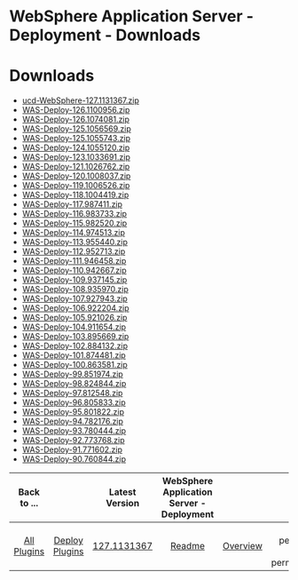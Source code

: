 
WebSphere Application Server - Deployment - Downloads
=====================================================

# Downloads

- [ucd-WebSphere-127.1131367.zip]()
- [WAS-Deploy-126.1100956.zip](https://raw.githubusercontent.com/UrbanCode/IBM-UCD-PLUGINS/main/files/Websphere/WAS-Deploy-126.1100956.zip)
- [WAS-Deploy-126.1074081.zip](https://raw.githubusercontent.com/UrbanCode/IBM-UCD-PLUGINS/main/files/Websphere/WAS-Deploy-126.1074081.zip)
- [WAS-Deploy-125.1056569.zip](https://raw.githubusercontent.com/UrbanCode/IBM-UCD-PLUGINS/main/files/Websphere/WAS-Deploy-125.1056569.zip)
- [WAS-Deploy-125.1055743.zip](https://raw.githubusercontent.com/UrbanCode/IBM-UCD-PLUGINS/main/files/Websphere/WAS-Deploy-125.1055743.zip)
- [WAS-Deploy-124.1055120.zip](https://raw.githubusercontent.com/UrbanCode/IBM-UCD-PLUGINS/main/files/Websphere/WAS-Deploy-124.1055120.zip)
- [WAS-Deploy-123.1033691.zip](https://raw.githubusercontent.com/UrbanCode/IBM-UCD-PLUGINS/main/files/Websphere/WAS-Deploy-123.1033691.zip)
- [WAS-Deploy-121.1026762.zip](https://raw.githubusercontent.com/UrbanCode/IBM-UCD-PLUGINS/main/files/Websphere/WAS-Deploy-121.1026762.zip)
- [WAS-Deploy-120.1008037.zip](https://raw.githubusercontent.com/UrbanCode/IBM-UCD-PLUGINS/main/files/Websphere/WAS-Deploy-120.1008037.zip)
- [WAS-Deploy-119.1006526.zip](https://raw.githubusercontent.com/UrbanCode/IBM-UCD-PLUGINS/main/files/Websphere/WAS-Deploy-119.1006526.zip)
- [WAS-Deploy-118.1004419.zip](https://raw.githubusercontent.com/UrbanCode/IBM-UCD-PLUGINS/main/files/Websphere/WAS-Deploy-118.1004419.zip)
- [WAS-Deploy-117.987411.zip](https://raw.githubusercontent.com/UrbanCode/IBM-UCD-PLUGINS/main/files/Websphere/WAS-Deploy-117.987411.zip)
- [WAS-Deploy-116.983733.zip](https://raw.githubusercontent.com/UrbanCode/IBM-UCD-PLUGINS/main/files/Websphere/WAS-Deploy-116.983733.zip)
- [WAS-Deploy-115.982520.zip](https://raw.githubusercontent.com/UrbanCode/IBM-UCD-PLUGINS/main/files/Websphere/WAS-Deploy-115.982520.zip)
- [WAS-Deploy-114.974513.zip](https://raw.githubusercontent.com/UrbanCode/IBM-UCD-PLUGINS/main/files/Websphere/WAS-Deploy-114.974513.zip)
- [WAS-Deploy-113.955440.zip](https://raw.githubusercontent.com/UrbanCode/IBM-UCD-PLUGINS/main/files/Websphere/WAS-Deploy-113.955440.zip)
- [WAS-Deploy-112.952713.zip](https://raw.githubusercontent.com/UrbanCode/IBM-UCD-PLUGINS/main/files/Websphere/WAS-Deploy-112.952713.zip)
- [WAS-Deploy-111.946458.zip](https://raw.githubusercontent.com/UrbanCode/IBM-UCD-PLUGINS/main/files/Websphere/WAS-Deploy-111.946458.zip)
- [WAS-Deploy-110.942667.zip](https://raw.githubusercontent.com/UrbanCode/IBM-UCD-PLUGINS/main/files/Websphere/WAS-Deploy-110.942667.zip)
- [WAS-Deploy-109.937145.zip](https://raw.githubusercontent.com/UrbanCode/IBM-UCD-PLUGINS/main/files/Websphere/WAS-Deploy-109.937145.zip)
- [WAS-Deploy-108.935970.zip](https://raw.githubusercontent.com/UrbanCode/IBM-UCD-PLUGINS/main/files/Websphere/WAS-Deploy-108.935970.zip)
- [WAS-Deploy-107.927943.zip](https://raw.githubusercontent.com/UrbanCode/IBM-UCD-PLUGINS/main/files/Websphere/WAS-Deploy-107.927943.zip)
- [WAS-Deploy-106.922204.zip](https://raw.githubusercontent.com/UrbanCode/IBM-UCD-PLUGINS/main/files/Websphere/WAS-Deploy-106.922204.zip)
- [WAS-Deploy-105.921026.zip](https://raw.githubusercontent.com/UrbanCode/IBM-UCD-PLUGINS/main/files/Websphere/WAS-Deploy-105.921026.zip)
- [WAS-Deploy-104.911654.zip](https://raw.githubusercontent.com/UrbanCode/IBM-UCD-PLUGINS/main/files/Websphere/WAS-Deploy-104.911654.zip)
- [WAS-Deploy-103.895669.zip](https://raw.githubusercontent.com/UrbanCode/IBM-UCD-PLUGINS/main/files/Websphere/WAS-Deploy-103.895669.zip)
- [WAS-Deploy-102.884132.zip](https://raw.githubusercontent.com/UrbanCode/IBM-UCD-PLUGINS/main/files/Websphere/WAS-Deploy-102.884132.zip)
- [WAS-Deploy-101.874481.zip](https://raw.githubusercontent.com/UrbanCode/IBM-UCD-PLUGINS/main/files/Websphere/WAS-Deploy-101.874481.zip)
- [WAS-Deploy-100.863581.zip](https://raw.githubusercontent.com/UrbanCode/IBM-UCD-PLUGINS/main/files/Websphere/WAS-Deploy-100.863581.zip)
- [WAS-Deploy-99.851974.zip](https://raw.githubusercontent.com/UrbanCode/IBM-UCD-PLUGINS/main/files/Websphere/WAS-Deploy-99.851974.zip)
- [WAS-Deploy-98.824844.zip](https://raw.githubusercontent.com/UrbanCode/IBM-UCD-PLUGINS/main/files/Websphere/WAS-Deploy-98.824844.zip)
- [WAS-Deploy-97.812548.zip](https://raw.githubusercontent.com/UrbanCode/IBM-UCD-PLUGINS/main/files/Websphere/WAS-Deploy-97.812548.zip)
- [WAS-Deploy-96.805833.zip](https://raw.githubusercontent.com/UrbanCode/IBM-UCD-PLUGINS/main/files/Websphere/WAS-Deploy-96.805833.zip)
- [WAS-Deploy-95.801822.zip](https://raw.githubusercontent.com/UrbanCode/IBM-UCD-PLUGINS/main/files/Websphere/WAS-Deploy-95.801822.zip)
- [WAS-Deploy-94.782176.zip](https://raw.githubusercontent.com/UrbanCode/IBM-UCD-PLUGINS/main/files/Websphere/WAS-Deploy-94.782176.zip)
- [WAS-Deploy-93.780444.zip](https://raw.githubusercontent.com/UrbanCode/IBM-UCD-PLUGINS/main/files/Websphere/WAS-Deploy-93.780444.zip)
- [WAS-Deploy-92.773768.zip](https://raw.githubusercontent.com/UrbanCode/IBM-UCD-PLUGINS/main/files/Websphere/WAS-Deploy-92.773768.zip)
- [WAS-Deploy-91.771602.zip](https://raw.githubusercontent.com/UrbanCode/IBM-UCD-PLUGINS/main/files/Websphere/WAS-Deploy-91.771602.zip)
- [WAS-Deploy-90.760844.zip](https://raw.githubusercontent.com/UrbanCode/IBM-UCD-PLUGINS/main/files/Websphere/WAS-Deploy-90.760844.zip)

|Back to ...||Latest Version|WebSphere Application Server - Deployment |||||||
| :---: | :---: | :---: | :---: | :---: | :---: | :---: | :---: | :---: | :---: |
|[All Plugins](../../index.md)|[Deploy Plugins](../README.md)|[127.1131367]()|[Readme](README.md)|[Overview](overview.md)|[User permissions](user permissions.md)|[Usage](usage.md)|[Steps](steps.md)|[Roles](roles.md)|[Troubleshooting](troubleshooting.md)|
